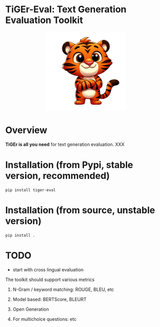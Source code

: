 # TiGEr-Eval: Text Generation Evaluation Toolkit
<p align="center">
  <img src="asset/tiger.png" width="250">
</p>

# Overview

**TiGEr is all you need** for text generation evaluation. XXX


# Installation (from Pypi, stable version, recommended)

```
pip install tiger-eval
```

# Installation (from source, unstable version)

```
pip install .
```

# TODO

- start with cross lingual evaluation

The toolkit should support various metrics

1. N-Gram / keyword matching: ROUGE, BLEU, etc

2. Model based: BERTScore, BLEURT

3. Open Generation

4. For multichoice questions: etc
